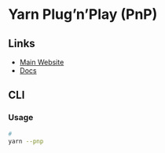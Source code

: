 # Yarn Plug’n’Play (PnP)

## Links

- [Main Website](https://yarnpkg.com/features/pnp)
- [Docs](https://classic.yarnpkg.com/lang/en/docs/pnp/)

## CLI

<!-- ### Configuration

```sh
cat << EOF >> ./.gitignore
/.pnp
/.pnp.js
EOF
``` -->

### Usage

```sh
#
yarn --pnp
```
